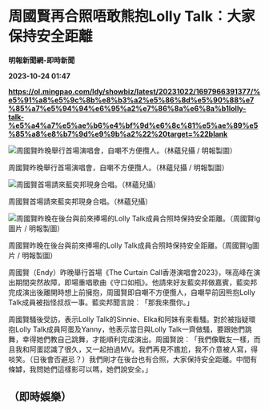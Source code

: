 # 周國賢再合照唔敢熊抱Lolly Talk︰大家保持安全距離
**明報新聞網-即時新聞**

**2023-10-24 01:47**

**https://ol.mingpao.com/ldy/showbiz/latest/20231022/1697966391377/%e5%91%a8%e5%9c%8b%e8%b3%a2%e5%86%8d%e5%90%88%e7%85%a7%e5%94%94%e6%95%a2%e7%86%8a%e6%8a%b1lolly-talk-%e5%a4%a7%e5%ae%b6%e4%bf%9d%e6%8c%81%e5%ae%89%e5%85%a8%e8%b7%9d%e9%9b%a2%22%20target=%22blank**

![周國賢昨晚舉行首場演唱會，自嘲不方便攬人。（林蘊兒攝 / 明報製圖）](https://fs.mingpao.com/ldy/20231022/s00009/62d3b187c4fe0bd25a2266384c3be382.jpg)

周國賢昨晚舉行首場演唱會，自嘲不方便攬人。（林蘊兒攝 / 明報製圖）

![周國賢首場請來藍奕邦現身合唱。（林蘊兒攝）](https://fs.mingpao.com/ldy/20231022/s00009/62d33f5b9dcee8cdf0622ace12ae708e.jpg)

周國賢首場請來藍奕邦現身合唱。（林蘊兒攝）

![周國賢昨晚在後台與前來捧場的Lolly Talk成員合照時保持安全距離。（周國賢Ig圖片 / 明報製圖）](https://fs.mingpao.com/ldy/20231022/s00009/6372327ba009397837765ff17eaa2666.jpg)

周國賢昨晚在後台與前來捧場的Lolly Talk成員合照時保持安全距離。（周國賢Ig圖片 / 明報製圖）

周國賢（Endy）昨晚舉行首場《The Curtain Call香港演唱會2023》，咪高峰在演出期間突然故障，即場重唱歌曲《守口如瓶》。他請來好友藍奕邦做嘉賓，藍奕邦完成演出後離開時想上前擁抱，周國賢即自嘲不方便攬人，自嘲早前因熊抱Lolly Talk成員被指怪叔叔一事。藍奕邦聞言說︰「那我來攬你。」

周國賢騷後受訪，表示Lolly Talk的Sinnie、Elka和阿妹有來看騷。對於被指疑環抱Lolly Talk成員阿蛋及Yanny，他表示當日與Lolly Talk一齊做騷，要跟她們跳舞，幸得她們教自己跳舞，才能順利完成演出。周國賢說︰「我們像戰友一樣，而且我和阿蛋認識了很久，又一起拍過MV。我們再見不尷尬，我不介意被人寫，得啖笑。（日後會否避忌？）我們剛才在後台也有合照，大家保持安全距離。中間有條罅，我問她們這樣影可以嗎，她們說安全。」

（即時娛樂）
------